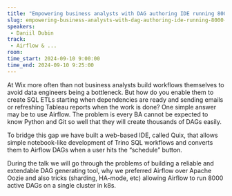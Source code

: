 ```yaml
---
title: "Empowering business analysts with DAG authoring IDE running 8000 workflows"
slug: empowering-business-analysts-with-dag-authoring-ide-running-8000-workflows
speakers:
 - Daniil Dubin
track:
 - Airflow & ...
room: 
time_start: 2024-09-10 9:00:00
time_end: 2024-09-10 9:25:00
---
```


At Wix more often than not business analysts build workflows themselves to avoid data engineers being a bottleneck. But how do you enable them to create SQL ETLs starting when dependencies are ready and sending emails or refreshing Tableau reports when the work is done? One simple answer may be to use Airflow. The problem is every BA cannot be expected to know Python and Git so well that they will create thousands of DAGs easily.

To bridge this gap we have built a web-based IDE, called Quix, that allows simple notebook-like development of Trino SQL workflows and converts them to Airflow DAGs when a user hits the “schedule” button.

During the talk we will go through the problems of building a reliable and extendable DAG generating tool, why we preferred Airflow over Apache Oozie and also tricks (sharding, HA-mode, etc) allowing Airflow to run 8000 active DAGs on a single cluster in k8s.